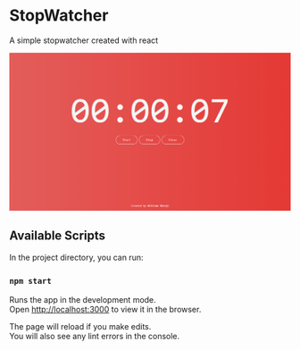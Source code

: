 # StopWatcher

A simple stopwatcher created with react

![Print of application page](https://raw.githubusercontent.com/iwilliam317/stopwatcher/master/public/print.png)

## Available Scripts

In the project directory, you can run:

### `npm start`

Runs the app in the development mode.<br>
Open [http://localhost:3000](http://localhost:3000) to view it in the browser.

The page will reload if you make edits.<br>
You will also see any lint errors in the console.
